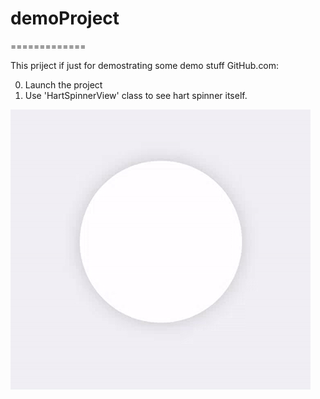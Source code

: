 # demoProject
=============

This priject if just for demostrating some demo stuff
GitHub.com:

0. Launch the project
0. Use 'HartSpinnerView' class to see hart spinner itself.


![Example](gifs/hartSpinner2.gif "spinner start, and hartbeat switch")
